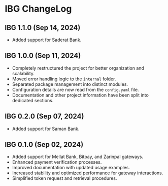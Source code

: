 # IBG ChangeLog

## IBG 1.1.0 (Sep 14, 2024)

- Added support for Saderat Bank.

## IBG 1.0.0 (Sep 11, 2024)

- Completely restructured the project for better organization and scalability.
- Moved error handling logic to the `internal` folder.
- Separated package management into distinct modules.
- Configuration details are now read from the `config.yaml` file.
- Documentation and other project information have been split into dedicated sections.

## IBG 0.2.0 (Sep 07, 2024)

- Added support for Saman Bank.

## IBG 0.1.0 (Sep 02, 2024)

- Added support for Mellat Bank, Bitpay, and Zarinpal gateways.
- Enhanced payment verification processes.
- Improved documentation with updated usage examples.
- Increased stability and optimized performance for gateway interactions.
- Simplified token request and retrieval procedures.
